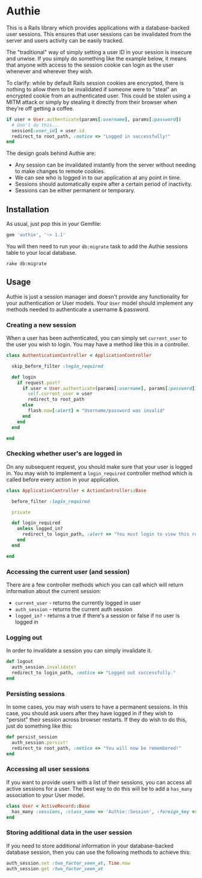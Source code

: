 # Authie

This is a Rails library which provides applications with a database-backed user
sessions. This ensures that user sessions can be invalidated from the server and
users activity can be easily tracked.

The "traditional" way of simply setting a user ID in your session is insecure
and unwise. If you simply do something like the example below, it means that anyone
with access to the session cookie can login as the user whenever and wherever they wish.

To clarify: while by default Rails session cookies are encrypted, there is
nothing to allow them to be invalidated if someone were to "steal" an encrypted
cookie from an authenticated user. This could be stolen using a MITM attack or
simply by stealing it directly from their browser when they're off getting a coffee.

```ruby
if user = User.authenticate(params[:username], params[:password])
  # Don't do this...
  session[:user_id] = user.id
  redirect_to root_path, :notice => "Logged in successfully!"
end
```

The design goals behind Authie are:

* Any session can be invalidated instantly from the server without needing to make
  changes to remote cookies.
* We can see who is logged in to our application at any point in time.
* Sessions should automatically expire after a certain period of inactivity.
* Sessions can be either permanent or temporary.

## Installation

As usual, just pop this in your Gemfile:

```ruby
gem 'authie', '~> 1.1'
```

You will then need to run your `db:migrate` task to add the Authie sessions table
to your local database.

```
rake db:migrate
```

## Usage

Authie is just a session manager and doesn't provide any functionality for your authentication or User models. Your `User` model should implement any methods needed to authenticate a username & password.

### Creating a new session

When a user has been authenticated, you can simply set `current_user` to the user
you wish to login. You may have a method like this in a controller.

```ruby
class AuthenticationController < ApplicationController

  skip_before_filter :login_required

  def login
    if request.post?
      if user = User.authenticate(params[:username], params[:password])
        self.current_user = user
        redirect_to root_path
      else
        flash.now[:alert] = "Username/password was invalid"
      end
    end
  end

end
```

### Checking whether user's are logged in

On any subsequent request, you should make sure that your user is logged in.
You may wish to implement a `login_required` controller method which is called
before every action in your application.

```ruby
class ApplicationController < ActionController::Base

  before_filter :login_required

  private

  def login_required
    unless logged_in?
      redirect_to login_path, :alert => "You must login to view this resource"
    end
  end

end
```

### Accessing the current user (and session)

There are a few controller methods which you can call which will return information about the current session:

* `current_user` - returns the currently logged in user
* `auth_session` - returns the current auth session
* `logged_in?` - returns a true if there's a session or false if no user is logged in

### Logging out

In order to invalidate a session you can simply invalidate it.

```ruby
def logout
  auth_session.invalidate!
  redirect_to login_path, :notice => "Logged out successfully."
end
```

### Persisting sessions

In some cases, you may wish users to have a permanent sessions. In this case, you should ask users after they have logged in if they wish to "persist" their session across browser restarts. If they do wish to do this, just do something like this:

```ruby
def persist_session
  auth_session.persist!
  redirect_to root_path, :notice => "You will now be remembered!"
end
```

### Accessing all user sessions

If you want to provide users with a list of their sessions, you can access all active sessions for a user. The best way to do this will be to add a `has_many` association to your User model.

```ruby
class User < ActiveRecord::Base
  has_many :sessions, :class_name => 'Authie::Session', :foreign_key => 'user_id', :dependent => :destroy
end
```

### Storing additional data in the user session

If you need to store additional information in your database-backed database session, then you can use the following methods to achieve this:

```ruby
auth_session.set :two_factor_seen_at, Time.now
auth_session.get :two_factor_seen_at
```
